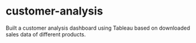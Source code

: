 # customer-analysis
Built a customer analysis dashboard using Tableau based on downloaded sales data of different products. 
